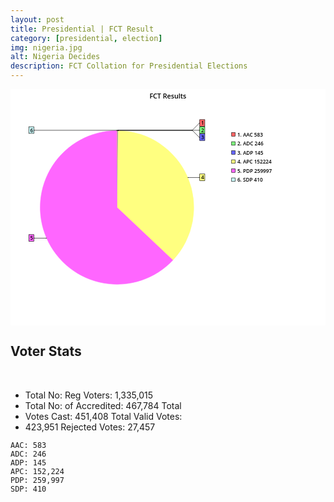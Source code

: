```yaml
---
layout: post
title: Presidential | FCT Result
category: [presidential, election]
img: nigeria.jpg
alt: Nigeria Decides
description: FCT Collation for Presidential Elections
---
```


<svg viewBox='0 0 800 600' xmlns='http://www.w3.org/2000/svg' xmlns:xlink='http://www.w3.org/1999/xlink' xml:space='preserve'><g font-family='Arial' font-size='11px' fill='none' fill-rule='evenodd' stroke-linecap='square'><rect id='b19780' x='0' y='0' width='800' height='600'/><use xlink:href='#b19780' fill='#FFFFFF'/><path id='b19781' stroke-linecap='butt' d='M269.285,105.504 A195,195 0 0 1 270.5,105.5 L270.5,300.5 L269.285,105.504 Z'/><use xlink:href='#b19781' fill='#CCFFFF' stroke='#CCFFFF'/><path id='b19782' stroke-linecap='butt' d='M270.5,105.5 A195,195 0 0 1 272.227,105.508 L270.5,300.5 L270.5,105.5 Z'/><use xlink:href='#b19782' fill='#FF6666' stroke='#FF6666'/><path id='b19783' stroke-linecap='butt' d='M272.227,105.508 A195,195 0 0 1 272.956,105.515 L270.5,300.5 L272.227,105.508 Z'/><use xlink:href='#b19783' fill='#80FF80' stroke='#80FF80'/><path id='b19784' stroke-linecap='butt' d='M272.956,105.515 A195,195 0 0 1 273.385,105.521 L270.5,300.5 L272.956,105.515 Z'/><use xlink:href='#b19784' fill='#6666FF' stroke='#6666FF'/><path id='b19785' stroke-linecap='butt' d='M273.385,105.521 A195,195 0 0 1 412.316,434.341 L270.5,300.5 L273.385,105.521 Z'/><use xlink:href='#b19785' fill='#FFFF80' stroke='#FFFF80'/><path id='b19786' stroke-linecap='butt' d='M412.316,434.341 A195,195 0 1 1 269.285,105.504 L270.5,300.5 L412.316,434.341 Z'/><use xlink:href='#b19786' fill='#FF66FF' stroke='#FF66FF'/><line id='b19787' x1='271.5' y1='105.5' x2='271.5' y2='104.5'/><use xlink:href='#b19787' stroke='#000000'/><line id='b19788' x1='271.5' y1='104.5' x2='461.5' y2='104.5'/><use xlink:href='#b19788' stroke='#000000'/><line id='b19789' x1='461.5' y1='104.5' x2='479.5' y2='86.5'/><use xlink:href='#b19789' stroke='#000000'/><line id='b19790' x1='479.5' y1='86.5' x2='480.5' y2='86.5'/><use xlink:href='#b19790' stroke='#000000'/><rect id='b19791' x='480.5' y='77.5' width='13' height='17'/><use xlink:href='#b19791' fill='#FF6666' stroke='#000000'/><text id='b19792' style="font-family:'Open Sans Semibold';font-size:13px;" x='484' y='91'>1</text><use xlink:href='#b19792' fill='#000000'/><line id='b19793' x1='272.5' y1='105.5' x2='272.5' y2='104.5'/><use xlink:href='#b19793' stroke='#000000'/><line id='b19794' x1='272.5' y1='104.5' x2='479.5' y2='104.5'/><use xlink:href='#b19794' stroke='#000000'/><line id='b19795' x1='479.5' y1='104.5' x2='480.5' y2='104.5'/><use xlink:href='#b19795' stroke='#000000'/><rect id='b19796' x='480.5' y='95.5' width='13' height='17'/><use xlink:href='#b19796' fill='#80FF80' stroke='#000000'/><text id='b19797' style="font-family:'Open Sans Semibold';font-size:13px;" x='484' y='109'>2</text><use xlink:href='#b19797' fill='#000000'/><line id='b19798' x1='273.5' y1='105.5' x2='273.5' y2='104.5'/><use xlink:href='#b19798' stroke='#000000'/><line id='b19799' x1='273.5' y1='104.5' x2='461.5' y2='104.5'/><use xlink:href='#b19799' stroke='#000000'/><line id='b19800' x1='461.5' y1='104.5' x2='479.5' y2='122.5'/><use xlink:href='#b19800' stroke='#000000'/><line id='b19801' x1='479.5' y1='122.5' x2='480.5' y2='122.5'/><use xlink:href='#b19801' stroke='#000000'/><rect id='b19802' x='480.5' y='113.5' width='13' height='17'/><use xlink:href='#b19802' fill='#6666FF' stroke='#000000'/><text id='b19803' style="font-family:'Open Sans Semibold';font-size:13px;" x='484' y='127'>3</text><use xlink:href='#b19803' fill='#000000'/><line id='b19804' x1='450.5' y1='224.5' x2='451.5' y2='224.5'/><use xlink:href='#b19804' stroke='#000000'/><line id='b19805' x1='451.5' y1='224.5' x2='479.5' y2='224.5'/><use xlink:href='#b19805' stroke='#000000'/><line id='b19806' x1='479.5' y1='224.5' x2='480.5' y2='224.5'/><use xlink:href='#b19806' stroke='#000000'/><rect id='b19807' x='480.5' y='215.5' width='13' height='17'/><use xlink:href='#b19807' fill='#FFFF80' stroke='#000000'/><text id='b19808' style="font-family:'Open Sans Semibold';font-size:13px;" x='484' y='229'>4</text><use xlink:href='#b19808' fill='#000000'/><line id='b19809' x1='91.5' y1='378.5' x2='90.5' y2='378.5'/><use xlink:href='#b19809' stroke='#000000'/><line id='b19810' x1='90.5' y1='378.5' x2='60.5' y2='378.5'/><use xlink:href='#b19810' stroke='#000000'/><line id='b19811' x1='60.5' y1='378.5' x2='59.5' y2='378.5'/><use xlink:href='#b19811' stroke='#000000'/><rect id='b19812' x='46.5' y='369.5' width='13' height='17'/><use xlink:href='#b19812' fill='#FF66FF' stroke='#000000'/><text id='b19813' style="font-family:'Open Sans Semibold';font-size:13px;" x='50' y='383'>5</text><use xlink:href='#b19813' fill='#000000'/><line id='b19814' x1='269.5' y1='105.5' x2='269.5' y2='104.5'/><use xlink:href='#b19814' stroke='#000000'/><line id='b19815' x1='269.5' y1='104.5' x2='60.5' y2='104.5'/><use xlink:href='#b19815' stroke='#000000'/><line id='b19816' x1='60.5' y1='104.5' x2='59.5' y2='104.5'/><use xlink:href='#b19816' stroke='#000000'/><rect id='b19817' x='46.5' y='95.5' width='13' height='17'/><use xlink:href='#b19817' fill='#CCFFFF' stroke='#000000'/><text id='b19818' style="font-family:'Open Sans Semibold';font-size:13px;" x='50' y='109'>6</text><use xlink:href='#b19818' fill='#000000'/><rect id='b19819' x='561.5' y='110.5' width='9' height='9'/><use xlink:href='#b19819' fill='#FF6666' stroke='#000000'/><text id='b19820' style="font-family:'Open Sans Semibold';font-size:13px;" x='576' y='120'>1. AAC 583</text><use xlink:href='#b19820' fill='#000000'/><rect id='b19821' x='561.5' y='133.5' width='9' height='9'/><use xlink:href='#b19821' fill='#80FF80' stroke='#000000'/><text id='b19822' style="font-family:'Open Sans Semibold';font-size:13px;" x='576' y='143'>2. ADC 246</text><use xlink:href='#b19822' fill='#000000'/><rect id='b19823' x='561.5' y='156.5' width='9' height='9'/><use xlink:href='#b19823' fill='#6666FF' stroke='#000000'/><text id='b19824' style="font-family:'Open Sans Semibold';font-size:13px;" x='576' y='166'>3. ADP 145</text><use xlink:href='#b19824' fill='#000000'/><rect id='b19825' x='561.5' y='179.5' width='9' height='9'/><use xlink:href='#b19825' fill='#FFFF80' stroke='#000000'/><text id='b19826' style="font-family:'Open Sans Semibold';font-size:13px;" x='576' y='189'>4. APC 152224</text><use xlink:href='#b19826' fill='#000000'/><rect id='b19827' x='561.5' y='202.5' width='9' height='9'/><use xlink:href='#b19827' fill='#FF66FF' stroke='#000000'/><text id='b19828' style="font-family:'Open Sans Semibold';font-size:13px;" x='576' y='212'>5. PDP 259997</text><use xlink:href='#b19828' fill='#000000'/><rect id='b19829' x='561.5' y='225.5' width='9' height='9'/><use xlink:href='#b19829' fill='#CCFFFF' stroke='#000000'/><text id='b19830' style="font-family:'Open Sans Semibold';font-size:13px;" x='576' y='235'>6. SDP 410</text><use xlink:href='#b19830' fill='#000000'/><text id='b19831' style="font-family:'Open Sans Semibold';font-size:17px;" x='353' y='24'>FCT Results</text><use xlink:href='#b19831' fill='#000000'/></g></svg>



## Voter Stats
⁠ 
- Total No: Reg Voters: 1,335,015 
- Total No: of Accredited: 467,784 Total 
- Votes Cast: 451,408 Total Valid Votes: 
- 423,951 Rejected Votes: 27,457 

```
AAC: 583 
ADC: 246 
ADP: 145 
APC: 152,224 
PDP: 259,997 
SDP: 410
```